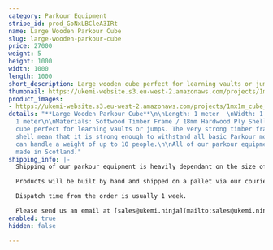 ```yaml
---
category: Parkour Equipment
stripe_id: prod_GoNxLBCleA3IRt
name: Large Wooden Parkour Cube
slug: large-wooden-parkour-cube
price: 27000
weight: 5
height: 1000
width: 1000
length: 1000
short_description: Large wooden cube perfect for learning vaults or jumps.
thumbnail: https://ukemi-website.s3.eu-west-2.amazonaws.com/projects/1mx1m_cube_thumb.jpg
product_images:
- https://ukemi-website.s3.eu-west-2.amazonaws.com/projects/1mx1m_cube_1.jpg
details: "**Large Wooden Parkour Cube**\n\nLength: 1 meter  \nWidth: 1 meter  \nHeight:
  1 meter\n\nMaterials: Softwood Timber Frame / 18mm Hardwood Ply Shell\n\nLarge wooden
  cube perfect for learning vaults or jumps. The very strong timber frame and plywood
  shell mean that it is strong enough to withstand all basic Parkour movements and
  can handle a weight of up to 10 people.\n\nAll of our parkour equipment is hand
  made in Scotland."
shipping_info: |-
  Shipping of our parkour equipment is heavily dependant on the size of your order, we generate quotes separately. We will email you an invoice for the shipping and upon receipt of payment, we will send your items.

  Products will be built by hand and shipped on a pallet via our courier. We currently only offer this service within the UK and Europe.

  Dispatch time from the order is usually 1 week.

  Please send us an email at [sales@ukemi.ninja](mailto:sales@ukemi.ninja "sales@ukemi.ninja") if you have any questions regarding this process.
enabled: true
hidden: false

---
```

